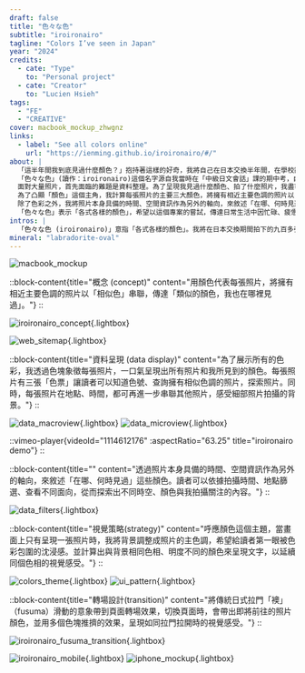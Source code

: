 ```yaml
---
draft: false
title: "色々な色"
subtitle: "iroironairo"
tagline: "Colors I’ve seen in Japan"
year: "2024"
credits:
  - cate: "Type"
    to: "Personal project"
  - cate: "Creator"
    to: "Lucien Hsieh"
tags:
  - "FE"
  - "CREATIVE"
cover: macbook_mockup_zhwgnz
links:
  - label: "See all colors online"
    url: "https://ienming.github.io/iroironairo/#/"
about: |
  「這半年間我到底見過什麼顏色？」抱持著這樣的好奇，我將自己在日本交換半年間，在學校亂晃、超市買菜、到處旅遊時拍下的九百多張照片整理成這份作品。
  「色々な色」(讀作：iroironairo)這個名字源自我當時在「中級日文會話」課的期中考，自我介紹時脫口而出這個詞，被他充滿回文的韻律吸引、進而有了這個概念。
  面對大量照片，首先面臨的難題是資料整理。為了呈現我見過什麼顏色、拍了什麼照片，我盡可能保留所有生活中拍攝的面向，只過濾掉構圖相同的照片，留下所有不精雕細琢、隨意拍下的生活照。
  為了凸顯「顏色」這個主角，我計算每張照片的主要三大顏色，將擁有相近主要色調的照片以「相似色」串聯，來傳達「類似的顏色，我也在哪裡見過」這個概念。
  除了色彩之外，我將照片本身具備的時間、空間資訊作為另外的軸向，來敘述「在哪、何時見過」這些顏色。讀者可以依據拍攝時間、地點篩選、查看不同面向，從而探索出不同時空、顏色與我拍攝關注的內容。
  「色々な色」表示「各式各樣的顏色」，希望以這個專案的嘗試，傳達日常生活中因忙碌、疲憊而習以為常的東西，也許換個角度，就能得到些有趣發現。
intros: |
  「色々な色 (iroironairo)」意指「各式各樣的顏色」。我將在日本交換期間拍下的九百多張照片以「顏色」為主題串聯為互動網頁。
mineral: "labradorite-oval"
---
```


![macbook_mockup](macbook_mockup_zhwgnz "")

::block-content{title="概念 (concept)" content="用顏色代表每張照片，將擁有相近主要色調的照片以「相似色」串聯，傳達「類似的顏色，我也在哪裡見過」。"}
::

<!-- 不同顏色串聯的意象 -->
![iroironairo_concept](iroironairo_concept_atqmng ""){.lightbox}
<!-- 資訊架構那張圖 -->
![web_sitemap](iroironairo_web_sitemap_hbbyjt ""){.lightbox}

::block-content{title="資料呈現 (data display)" content="為了展示所有的色彩，我透過色塊象徵每張照片，一口氣呈現出所有照片和我所見到的顏色。每張照片有三張「色票」讓讀者可以知道色號、查詢擁有相似色調的照片，探索照片。同時，每張照片在地點、時間，都可再進一步串聯其他照片，感受細部照片拍攝的背景。"}
::

<!-- 資料從宏觀到微觀 -->
![data_macroview](iroironairo_similar_colors_bxlzaa ""){.lightbox}
![data_microview](iroironairo_microview_saqy6j ""){.lightbox}

::vimeo-player{videoId="1114612176" :aspectRatio="63.25" title="iroironairo demo"}
::

::block-content{title="" content="透過照片本身具備的時間、空間資訊作為另外的軸向，來敘述「在哪、何時見過」這些顏色。讀者可以依據拍攝時間、地點篩選、查看不同面向，從而探索出不同時空、顏色與我拍攝關注的內容。"}
::

<!-- 篩選器 -->
![data_filters](iroironairo_filters_lfxhsy ""){.lightbox}


::block-content{title="視覺策略(strategy)" content="呼應顏色這個主題，當畫面上只有呈現一張照片時，我將背景調整成照片的主色調，希望給讀者第一眼被色彩包圍的沈浸感。並計算出與背景相同色相、明度不同的顏色來呈現文字，以延續同個色相的視覺感受。"}
::

![colors_theme](iroironairo_colors_theme_pm2urq ""){.lightbox}
![ui_pattern](iroironairo_ui_pattern_e0mn7s ""){.lightbox}

::block-content{title="轉場設計(transition)" content="將傳統日式拉門「襖」（fusuma）滑動的意象帶到頁面轉場效果，切換頁面時，會帶出即將前往的照片顏色，並用多個色塊推擠的效果，呈現如同拉門拉開時的視覺感受。"}
::
<!-- Fusuma -->
<!-- 影片 GIF -->
![iroironairo_fusuma_transition](iroironairo_transition_plfzcw ""){.lightbox}
<!-- 手機版 UI -->
![iroironairo_mobile](iroironairo_mobile_e7p7lo ""){.lightbox}
![iphone_mockup](iphone_mockups_xizeti ""){.lightbox}